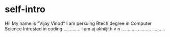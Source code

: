 # self-intro
Hi! My name is "Vijay Vinod"
I am persuing Btech degree in Computer Science
Intrested in coding
.............
i am aj
akhiljith v n
............
..........
..........
